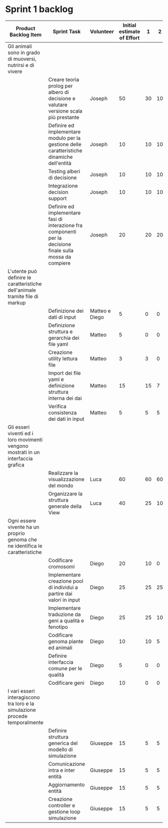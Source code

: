 # Sprint 1 backlog

| Product Backlog Item | Sprint Task                                                                    	 | Volunteer | Initial estimate of Effort | 1 | 2 | 3 | 4 | 5 | 6 |
|----------|-----------------------------------------------------------------------------|--------------------|-----------------------|---|---|---|---|---|---|
| Gli animali sono in grado di muoversi, nutrirsi e di vivere
|         | Creare teoria prolog per albero di decisione e valutare versione scala più prestante | Joseph | 50 | 30 | 10 | 0 | 0 | 0 | 0 |
|         | Definire ed implementare modulo per la gestione delle caratteristiche dinamiche dell'entità| Joseph | 10 | 10 | 10 | 10 | 10 | 0 | 0 |
|         | Testing alberi di decisione | Joseph | 10 | 10 | 10 | 0 | 0 | 0 | 0 |
|         | Integrazione decision support | Joseph | 10 | 10 | 10 | 10 | 0 | 0 | 0 |
|         | Definire ed implementare fasi di interazione fra componenti per la decisione finale sulla mossa da compiere| Joseph | 20 | 20 | 20 | 20 | 10 | 0 | 0 |
| L'utente può definire le caratteristiche dell'animale tramite file di markup
|         | Definizione dei dati di input| Matteo e Diego | 5 | 0 | 0 | 0 | 0 | 0 | 0 |
|         | Definizione struttura e gerarchia dei file yaml| Matteo | 5 | 0 | 0 | 0 | 0 | 0 | 0 |
|         | Creazione utility lettura file| Matteo | 3 | 3 | 0 | 0 | 0 | 0 | 0 |
|         | Import dei file yaml e definizione struttura interna dei dai| Matteo | 15 | 15 | 7 | 0 | 0 | 0 | 0 |
|         | Verifica consistenza dei dati in input| Matteo | 5 | 5 | 5 | 5 | 5 | 0 | 0 |
| Gli esseri viventi ed i loro movimenti vengono mostrati in un interfaccia grafica
|         | Realizzare la visualizzazione del mondo| Luca | 60 | 60 | 60 | 45 | 25 | 15 | 0 |
|         | Organizzare la struttura generale della View| Luca | 40 | 25 | 10 | 10 | 5 | 0 | 5 |
| Ogni essere vivente ha un proprio genoma che ne identifica le caratteristiche
|         | Codificare cromosomi| Diego             |  20  | 10 | 0 | 0 | 0 | 0 | 0 |
|         | Implementare creazione pool di individui a partire dai valori in input | Diego             |  25  | 25  | 25 | 20 | 5 | 0 | 0 |
|         | Implementare traduzione da geni a qualità e fenotipo | Diego             |  25  | 25  | 10 | 5 | 0 | 0 | 0 |
|         | Codificare genoma piante ed animali | Diego             |  10  | 10 | 5 | 5 | 5 | 0 | 0 |
|         | Definire interfaccia comune per le qualità | Diego             |  5  | 0  | 0 | 0 | 0 | 0 | 0 |
|         | Codificare geni | Diego             |  10  | 0  | 0 | 0 | 0 | 0 | 0 |
| I vari esseri interagiscono tra loro e la simulazione procede temporalmente
|         | Definire struttura generica del modello di simulazione | Giuseppe | 15 | 5 | 5 | 0 | 0 | 0 | 0 |
|         | Comunicazione intra e inter entità | Giuseppe | 15 | 5 | 5 | 0 | 0 | 0 | 0 |
|         | Aggiornamento entità | Giuseppe | 15 | 5 | 5 | 0 | 0 | 0 | 0 |
|         | Creazione controller e gestione loop simulazione| Giuseppe | 15 | 5 | 5 | 0 | 0 | 0 | 0 |
